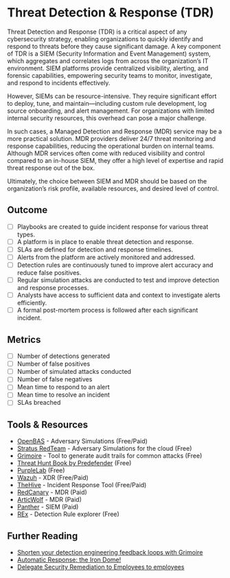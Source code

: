 # Threat Detection & Response (TDR)

Threat Detection and Response (TDR) is a critical aspect of any cybersecurity strategy, enabling organizations to quickly identify and respond to threats before they cause significant damage. A key component of TDR is a SIEM (Security Information and Event Management) system, which aggregates and correlates logs from across the organization’s IT environment. SIEM platforms provide centralized visibility, alerting, and forensic capabilities, empowering security teams to monitor, investigate, and respond to incidents effectively.

However, SIEMs can be resource-intensive. They require significant effort to deploy, tune, and maintain—including custom rule development, log source onboarding, and alert management. For organizations with limited internal security resources, this overhead can pose a major challenge.

In such cases, a Managed Detection and Response (MDR) service may be a more practical solution. MDR providers deliver 24/7 threat monitoring and response capabilities, reducing the operational burden on internal teams. Although MDR services often come with reduced visibility and control compared to an in-house SIEM, they offer a high level of expertise and rapid threat response out of the box.

Ultimately, the choice between SIEM and MDR should be based on the organization’s risk profile, available resources, and desired level of control.

## Outcome

- [ ] Playbooks are created to guide incident response for various threat types.
- [ ] A platform is in place to enable threat detection and response.
- [ ] SLAs are defined for detection and response timelines.
- [ ] Alerts from the platform are actively monitored and addressed.
- [ ] Detection rules are continuously tuned to improve alert accuracy and reduce false positives.
- [ ] Regular simulation attacks are conducted to test and improve detection and response processes.
- [ ] Analysts have access to sufficient data and context to investigate alerts efficiently.
- [ ] A formal post-mortem process is followed after each significant incident.

## Metrics

- [ ] Number of detections generated
- [ ] Number of false positives
- [ ] Number of simulated attacks conducted
- [ ] Number of false negatives
- [ ] Mean time to respond to an alert
- [ ] Mean time to resolve an incident
- [ ] SLAs breached

## Tools & Resources

- [OpenBAS](https://filigran.io/) - Adversary Simulations (Free/Paid)
- [Stratus RedTeam](https://github.com/DataDog/stratus-red-team) - Adversary Simulations for the cloud (Free)
- [Grimoire](https://github.com/dataDog/grimoire) - Tool to generate audit trails for common attacks (Free)
- [Threat Hunt Book by Predefender](https://huntbook.predefender.com/) (Free)
- [PurpleLab](https://github.com/Krook9d/PurpleLab?) (Free)
- [Wazuh](https://wazuh.com/) - XDR (Free/Paid)
- [TheHive](https://strangebee.com/) - Incident Response Tool (Free/Paid)
- [RedCanary](https://redcanary.com/) - MDR (Paid)
- [ArticWolf](https://arcticwolf.com/) - MDR (Paid)
- [Panther](https://panther.com/) - SIEM (Paid)
- [REx](https://rulexplorer.io/) - Detection Rule explorer (Free)

## Further Reading

- [Shorten your detection engineering feedback loops with Grimoire](https://securitylabs.datadoghq.com/articles/announcing-grimoire/)
- [Automatic Response: the Iron Dome!](https://www.linkedin.com/pulse/automatic-response-iron-dome-jorge-o-higgins-sfakf)
- [Delegate Security Remediation to Employees to employees](https://mayakaczorowski.com/blogs/slacksecops)
